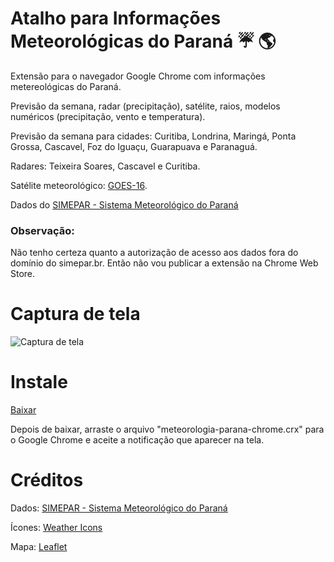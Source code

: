 # Atalho para Informações Meteorológicas do Paraná :umbrella: :earth_americas:

Extensão para o navegador Google Chrome com informações metereológicas do Paraná.

Previsão da semana, radar (precipitação), satélite, raios, modelos numéricos (precipitação, vento e temperatura).

Previsão da semana para cidades: Curitiba, Londrina, Maringá, Ponta Grossa, Cascavel, Foz do Iguaçu, Guarapuava e Paranaguá.

Radares: Teixeira Soares, Cascavel e Curitiba.

Satélite meteorológico: <a href="https://pt.wikipedia.org/wiki/GOES_16" target="_blank">GOES-16</a>.

Dados do <a href="http://simepar.br" target="_blank">SIMEPAR - Sistema Meteorológico do Paraná</a>

### Observação:
Não tenho certeza quanto a autorização de acesso aos dados fora do domínio do simepar.br. Então não vou publicar a extensão na Chrome Web Store.

# Captura de tela

![Captura de tela](https://github.com/dirceup/meteorologia-parana-chrome/blob/master/captura-de-tela.gif)

# Instale

<a href="https://github.com/dirceup/meteorologia-parana-chrome/blob/master/meteorologia-parana-chrome.crx" target="_blank">Baixar</a>

Depois de baixar, arraste o arquivo "meteorologia-parana-chrome.crx" para o Google Chrome e aceite a notificação que aparecer na tela.

# Créditos

Dados: <a href="http://simepar.br" target="_blank">SIMEPAR - Sistema Meteorológico do Paraná</a>

Ícones: <a href="https://erikflowers.github.io/weather-icons/" target="_blank">Weather Icons</a>

Mapa: <a href="https://leafletjs.com/" target="_blank">Leaflet</a>
